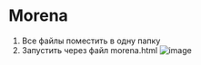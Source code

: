 # Morena
1. Все файлы поместить в одну папку
2. Запустить через файл morena.html
![image](https://user-images.githubusercontent.com/64641338/203957086-3799be92-7d9f-4186-a40d-a29ce45d22b0.png)
